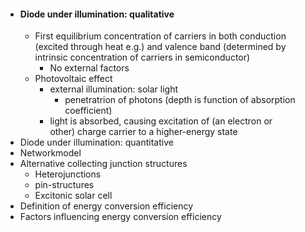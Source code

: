 - #### Diode under illumination: qualitative
	- First equilibrium concentration of carriers in both conduction (excited through heat e.g.) and valence band (determined by intrinsic concentration of carriers in semiconductor)
		- No external factors
	- Photovoltaic effect
		- external illumination: solar light
			- penetratrion of photons (depth is function of absorption coefficient)
		- light is absorbed, causing excitation of (an electron or other) charge carrier to a higher-energy state
- Diode under illumination: quantitative
- Networkmodel
- Alternative collecting junction structures
	- Heterojunctions
	- pin-structures
	- Excitonic solar cell
- Definition of energy conversion efficiency
- Factors influencing energy conversion efficiency